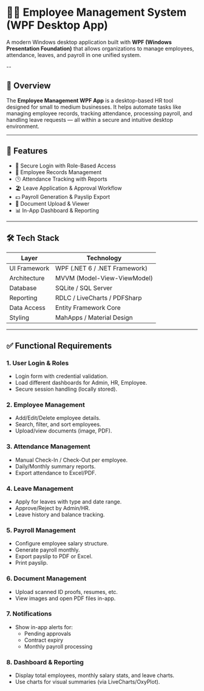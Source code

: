 # 👨‍💼 Employee Management System (WPF Desktop App)

A modern Windows desktop application built with **WPF (Windows Presentation Foundation)** that allows organizations to manage employees, attendance, leaves, and payroll in one unified system.

--

## 📖 Overview

The **Employee Management WPF App** is a desktop-based HR tool designed for small to medium businesses. It helps automate tasks like managing employee records, tracking attendance, processing payroll, and handling leave requests — all within a secure and intuitive desktop environment.

---

## 🚀 Features

- 🔐 Secure Login with Role-Based Access
- 👥 Employee Records Management
- 🕒 Attendance Tracking with Reports
- 🏖️ Leave Application & Approval Workflow
- 💵 Payroll Generation & Payslip Export
- 📁 Document Upload & Viewer
- 📊 In-App Dashboard & Reporting

---

## 🛠️ Tech Stack

| Layer         | Technology                |
|---------------|----------------------------|
| UI Framework  | WPF (.NET 6 / .NET Framework) |
| Architecture  | MVVM (Model-View-ViewModel) |
| Database      | SQLite / SQL Server        |
| Reporting     | RDLC / LiveCharts / PDFSharp |
| Data Access   | Entity Framework Core       |
| Styling       | MahApps / Material Design   |

---

## ✅ Functional Requirements

### 1. User Login & Roles
- Login form with credential validation.
- Load different dashboards for Admin, HR, Employee.
- Secure session handling (locally stored).

### 2. Employee Management
- Add/Edit/Delete employee details.
- Search, filter, and sort employees.
- Upload/view documents (image, PDF).

### 3. Attendance Management
- Manual Check-In / Check-Out per employee.
- Daily/Monthly summary reports.
- Export attendance to Excel/PDF.

### 4. Leave Management
- Apply for leaves with type and date range.
- Approve/Reject by Admin/HR.
- Leave history and balance tracking.

### 5. Payroll Management
- Configure employee salary structure.
- Generate payroll monthly.
- Export payslip to PDF or Excel.
- Print payslip.

### 6. Document Management
- Upload scanned ID proofs, resumes, etc.
- View images and open PDF files in-app.

### 7. Notifications
- Show in-app alerts for:
  - Pending approvals
  - Contract expiry
  - Monthly payroll processing

### 8. Dashboard & Reporting
- Display total employees, monthly salary stats, and leave charts.
- Use charts for visual summaries (via LiveCharts/OxyPlot).


